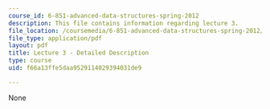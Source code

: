 ```yaml
---
course_id: 6-851-advanced-data-structures-spring-2012
description: This file contains information regarding lecture 3.
file_location: /coursemedia/6-851-advanced-data-structures-spring-2012/f66a13ffe5daa9529114029394031de9_MIT6_851S12_Lecture3.pdf
file_type: application/pdf
layout: pdf
title: Lecture 3 - Detailed Description
type: course
uid: f66a13ffe5daa9529114029394031de9

---
```

None